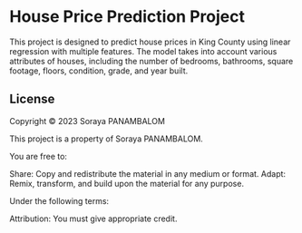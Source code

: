 # House Price Prediction Project

This project is designed to predict house prices in King County using linear regression with multiple features. The model takes into account various attributes of houses, including the number of bedrooms, bathrooms, square footage, floors, condition, grade, and year built.

## License 
Copyright © 2023 Soraya PANAMBALOM

This project is a property of Soraya PANAMBALOM.

You are free to:

Share: Copy and redistribute the material in any medium or format.
Adapt: Remix, transform, and build upon the material for any purpose.

Under the following terms:

Attribution: You must give appropriate credit.